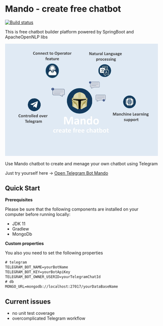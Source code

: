 # Mando - create free chatbot

[![Build status](https://travis-ci.com/mykovolod/mando-chatbot.svg?branch=master)](https://travis-ci.com/mykovolod/mando-chatbot) 

This is free chatbot builder platform powered by SpringBoot and ApacheOpenNLP libs

![Bot Preview](./src/main/resources/static/bot-promo.jpg)

Use Mando chatbot to create and menage your own chatbot using Telegram

Just try yourself here -> <a href="https://t.me/create_free_chatbot">Open Telegram Bot Mando</a>

## Quick Start

**Prerequisites**

Please be sure that the following components are installed on your computer before running locally:

- JDK 11
- Gradlew
- MongoDb

**Custom properties**

You also you need to set the following properties 

~~~~
# telegram
TELEGRAM_BOT_NAME=yourBotName
TELEGRAM_BOT_KEY=yourBotApiKey
TELEGRAM_BOT_OWNER_USERID=yourTelegramChatId
# db
MONGO_URL=mongodb://localhost:27017/yourDataBaseName
~~~~

## Current issues

- no unit test coverage
- overcomplicated Telegram workflow

